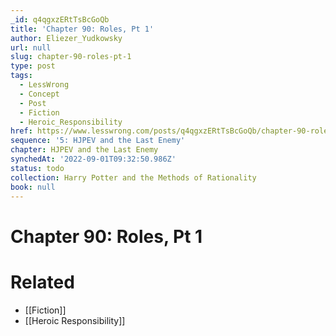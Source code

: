 ```yaml
---
_id: q4qgxzERtTsBcGoQb
title: 'Chapter 90: Roles, Pt 1'
author: Eliezer_Yudkowsky
url: null
slug: chapter-90-roles-pt-1
type: post
tags:
  - LessWrong
  - Concept
  - Post
  - Fiction
  - Heroic_Responsibility
href: https://www.lesswrong.com/posts/q4qgxzERtTsBcGoQb/chapter-90-roles-pt-1
sequence: '5: HJPEV and the Last Enemy'
chapter: HJPEV and the Last Enemy
synchedAt: '2022-09-01T09:32:50.986Z'
status: todo
collection: Harry Potter and the Methods of Rationality
book: null
---
```


# Chapter 90: Roles, Pt 1


# Related

- [[Fiction]]
- [[Heroic Responsibility]]